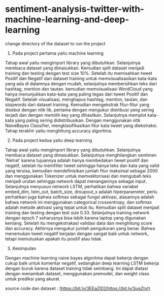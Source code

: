 # sentiment-analysis-twitter-with-machine-learning-and-deep-learning

change directory of the dataset to run the project



1. Pada project pertama yaitu machine learning

Tahap awal yaitu mengimport library yang dibutuhkan. Selanjutnya membaca dataset yang dimasukkan. Kemudian split dataset menjadi training dan testing dengan test size 10%. Setelah itu memisahkan tweet Positif dan Negatif dari dataset training untuk memvisualisasikan kata-kata yang ada di dalamnya dengan mudah, selanjutnya membersihkan teks dari hashtag, mention dan tautan. kemudian memvisualisasi WordCloud yang hanya menunjukkan kata-kata yang paling tegas dari tweet Positif dan Negatif. Setelah visualisasi, menghapus hashtag, mention, tautan, dan stopwords dari dataset training. Kemudian mengekstrak fitur-fitur yang disebut dengan nltk lib, pertama dengan mengukur distribusi yang sering terjadi dan dengan memilih key yang dihasilkan. Selanjutnya memplot kata-kata yang paling sering didistribusikan. Dengan menggunakan nltk NaiveBayes Classifier, mengklasifikasikan fitur kata tweet yang diekstraksi. Tahap terakhir yaitu menghitung accuracy algoritma. 

2. Pada project kedua yaitu deep learning

Tahap awal yaitu mengimport library yang dibutuhkan. Selanjutnya membaca dataset yang dimasukkan. Selanjutnya menghilangkan sentimen 'Netral' karena tujuannya adalah hanya membedakan tweet positif dan negatif, setelah itu memfilter tweet sehingga hanya teks dan kata yang valid yang tersisa, kemudian mendefinisikan jumlah fitur maksimal sebagai 2000 dan menggunakan Tokenizer untuk memvektorisasi dan mengubah teks menjadi urutan sehingga network dapat menanganinya sebagai input. Selanjutnya menyusun network LSTM, perhatikan bahwa variabel embed_dim, lstm_out, batch_size, droupout_x adalah hiperparameter, perlu perhatikan juga bahwa softmax sebagai fungsi aktivasi, alasannya adalah bahwa network ini menggunakan categorical crossentropy, dan softmax adalah metode aktivasi yang tepat untuk itu. Kemudian split dataset menjadi training dan testing dengan test size 0.33. Selanjutnya training network dengan epoch 7 seharusnya bisa lebih karena laptop yang digunakan kentang. Setelah itu mengekstrakasi validasi data dan menghitung score dan accuracy. Akhirnya mengukur jumlah pengukuran yang benar. Bahwa menemukan tweet negatif berjalan dengan sangat baik untuk network, tetapi memutuskan apakah itu positif atau tidak.

3. Kesimpulan

Dengan machine learning naive bayes algoritma dapat bekerja dengan cukup baik untuk komentar negatif, sedangkan deep learning LSTM bekerja dengan buruk karena dataset training tidak seimbang. Ini dapat diatasi dengan menambah dataset, menggunakan premodel, dan weight class untuk prediksi yang akurat.

source code dan dataset : [https://bit.ly/3EEaZID](https://bit.ly/3ugZtyt)
